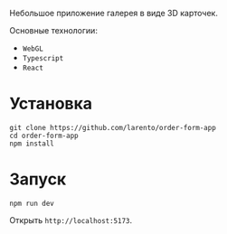 Небольшое приложение галерея в виде 3D карточек.

Основные технологии:
- `WebGL`
- `Typescript`
- `React`

# Установка

```
git clone https://github.com/larento/order-form-app
cd order-form-app
npm install
```

# Запуск

```
npm run dev
```

Открыть `http://localhost:5173`.
